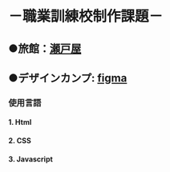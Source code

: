 # －職業訓練校制作課題－
## ●旅館：[瀬戸屋]( https://sintuba.github.io/School/)  
## ●デザインカンプ: [figma](https://www.figma.com/proto/LWPkHy4OP5I62xK1aFMQVA/%E8%87%AA%E4%B8%BB%E5%88%B6%E4%BD%9C?type=design&node-id=1-2&t=2Mjq0M0oFxIWW7lC-1&scaling=scale-down-width&page-id=0%3A1&starting-point-node-id=1%3A2&mode=design)

### 使用言語  
#### 1\. Html  
#### 2\. CSS
#### 3\. Javascript

